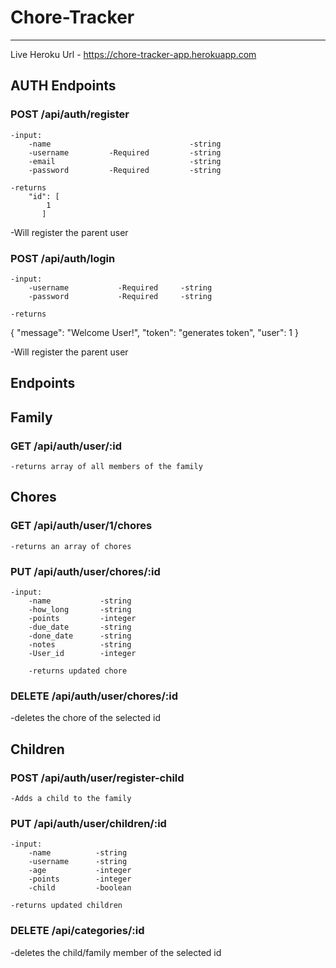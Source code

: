 # Chore-Tracker
---

Live Heroku Url - https://chore-tracker-app.herokuapp.com 

## AUTH Endpoints

### POST /api/auth/register

    -input:
        -name                               -string
        -username         -Required         -string
        -email                              -string
        -password         -Required         -string

    -returns 
        "id": [
            1
           ]
  
  -Will register the parent user

### POST /api/auth/login

    -input:
        -username           -Required     -string
        -password           -Required     -string

    -returns 
{
  "message": "Welcome User!",
  "token": "generates token",
  "user": 1
}

-Will register the parent user

## Endpoints ##

## Family

### GET /api/auth/user/:id

    -returns array of all members of the family
    
    
## Chores

### GET /api/auth/user/1/chores

    -returns an array of chores

### PUT /api/auth/user/chores/:id

    -input:
        -name           -string
        -how_long       -string
        -points         -integer
        -due_date       -string
        -done_date      -string
        -notes          -string
        -User_id        -integer
        
        -returns updated chore
        
### DELETE /api/auth/user/chores/:id

  -deletes the chore of the selected id
  
        
## Children

### POST /api/auth/user/register-child

    -Adds a child to the family
    
### PUT /api/auth/user/children/:id

    -input:
        -name          -string
        -username      -string
        -age           -integer
        -points        -integer
        -child         -boolean

    -returns updated children

### DELETE /api/categories/:id

  -deletes the child/family member of the selected id
